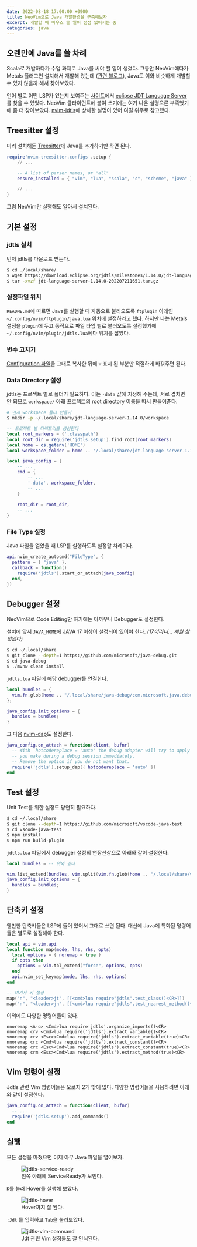 ```yaml
---
date: 2022-08-18 17:00:00 +0900
title: NeoVim으로 Java 개발환경을 구축해보자
excerpt: 개발할 때 마우스 쓸 일이 점점 없어지는 중
categories: java
---
```


## 오랜만에 Java를 쓸 차례

Scala로 개발하다가 수업 과제로 Java를 써야 할 일이 생겼다. 그동안 NeoVim에다가
Metals 플러그인 설치해서 개발해 왔는데 ([관련 블로그]()), Java도 이와 비슷하게
개발할 수 있지 않을까 해서 찾아보았다.

언어 별로 어떤 LSP가 있는지 보여주는 [사이트](https://langserver.org)에서
[eclipse JDT Language Server](https://github.com/eclipse/eclipse.jdt.ls)를 찾을
수 있었다. NeoVim 클라이언트에 붙여 쓰기에는 여기 나온 설명으론 부족했기에
좀 더 찾아보았다. [nvim-jdtls](https://github.com/mfussenegger/nvim-jdtls)에
상세한 설명이 있어 여길 위주로 참고했다.

## Treesitter 설정

미리 설치해둔 [Treesitter](https://github.com/nvim-treesitter/nvim-treesitter)에
Java를 추가하기만 하면 된다.

```lua
require'nvim-treesitter.configs'.setup {
    // ...

    -- A list of parser names, or "all"
    ensure_installed = { "vim", "lua", "scala", "c", "scheme", "java" }

    // ...
}
```

그럼 NeoVim만 실행해도 알아서 설치된다.

## 기본 설정

### jdtls 설치

먼저 jdtls를 다운로드 받는다.

```sh
$ cd ./local/share/
$ wget https://download.eclipse.org/jdtls/milestones/1.14.0/jdt-language-server-1.14.0-202207211651.tar.gz
$ tar -xvzf jdt-language-server-1.14.0-202207211651.tar.gz
```

### 설정파일 위치

`README.md`에 따르면 Java를 실행할 때 자동으로 불러오도록 `ftplugin` 아래인
`~/.config/nvim/ftplugin/java.lua` 위치에 설정하라고 했다. 하지만 나는 Metals
설정을 `plugin`에 두고 동적으로 파일 타입 별로 불러오도록 설정했기에 
`~/.config/nvim/plugin/jdtls.lua`에다 위치를 잡았다.

### 변수 고치기

[Configuration 파일](https://github.com/mfussenegger/nvim-jdtls#configuration)을
그대로 복사한 뒤에 💀 표시 된 부분만 적절하게 바꿔주면 된다.

### Data Directory 설정

jdtls는 프로젝트 별로 폴더가 필요하다. 이는 `-data` 값에 지정해 주는데, 서로
겹치면 안 되므로 `workspace/` 아래 프로젝트의 root directory 이름을 따서
만들어준다.

```sh
# 먼저 workspace 폴더 만들기
$ mkdir -p ~/.local/share/jdt-language-server-1.14.0/workspace
```

```lua
-- 프로젝트 별 디렉토리를 생성한다
local root_markers = {'.classpath'}
local root_dir = require('jdtls.setup').find_root(root_markers)
local home = os.getenv('HOME')
local workspace_folder = home .. '/.local/share/jdt-language-server-1.14.0/workspace/' .. vim.fn.fnamemodify(root_dir, ':p:h:t')

local java_config = {
    -- ...
    cmd = {
        -- ...
        '-data', workspace_folder,
        -- ...
    }
    
    root_dir = root_dir,
    -- ...
}
```

### File Type 설정

Java 파일을 열었을 때 LSP를 실행하도록 설정할 차례이다.

```lua
api.nvim_create_autocmd("FileType", {
  pattern = { "java" },
  callback = function()
    require('jdtls').start_or_attach(java_config)
  end,
})
```

## Debugger 설정

NeoVim으로 Code Editing만 하기에는 아까우니 Debugger도 설정한다.


설치에 앞서 `JAVA_HOME`에 JAVA 17 이상이 설정되어 있어야 한다.
*(17이라니... 세월 참 덧없다)*

```sh
$ cd ~/.local/share
$ git clone --depth=1 https://github.com/microsoft/java-debug.git
$ cd java-debug
$ ./mvnw clean install
```

`jdtls.lua` 파일에 해당 debugger를 연결한다.

```lua
local bundles = {
  vim.fn.glob(home .. "/.local/share/java-debug/com.microsoft.java.debug.plugin/target/com.microsoft.java.debug.plugin-*.jar")
};

java_config.init_options = {
  bundles = bundles;
}
```

그 다음 [nvim-dap](https://github.com/mfussenegger/nvim-dap)도 설정한다.

```lua
java_config.on_attach = function(client, bufnr)
  -- With `hotcodereplace = 'auto' the debug adapter will try to apply code changes
  -- you make during a debug session immediately.
  -- Remove the option if you do not want that.
  require('jdtls').setup_dap({ hotcodereplace = 'auto' })
end
```

## Test 설정

Unit Test를 위한 설정도 당연히 필요하다.

```sh
$ cd ~/.local/share
$ git clone --depth=1 https://github.com/microsoft/vscode-java-test
$ cd vscode-java-test
$ npm install
$ npm run build-plugin
```

`jdtls.lua` 파일에서 debugger 설정의 연장선상으로 아래와 같이 설정한다.

```lua
local bundles = -- 위와 같다

vim.list_extend(bundles, vim.split(vim.fn.glob(home .. "/.local/share/vscode-java-test/server/*.jar"), "\n"))
java_config.init_options = {
  bundles = bundles;
}
```

## 단축키 설정

웬만한 단축키들은 LSP에 들어 있어서 그대로 쓰면 된다. 대신에 Java에 특화된
명령어들은 별도로 설정해야 한다.

```lua
local api = vim.api
local function map(mode, lhs, rhs, opts)
  local options = { noremap = true }
  if opts then
    options = vim.tbl_extend("force", options, opts)
  end
  api.nvim_set_keymap(mode, lhs, rhs, options)
end

-- 여기서 키 설정
map("n", "<leader>jt", [[<cmd>lua require"jdtls".test_class()<CR>]])
map("n", "<leader>jn", [[<cmd>lua require"jdtls".test_nearest_method()<CR>]])
```

이외에도 다양한 명령어들이 있다.

```vim
nnoremap <A-o> <Cmd>lua require'jdtls'.organize_imports()<CR>
nnoremap crv <Cmd>lua require('jdtls').extract_variable()<CR>
vnoremap crv <Esc><Cmd>lua require('jdtls').extract_variable(true)<CR>
nnoremap crc <Cmd>lua require('jdtls').extract_constant()<CR>
vnoremap crc <Esc><Cmd>lua require('jdtls').extract_constant(true)<CR>
vnoremap crm <Esc><Cmd>lua require('jdtls').extract_method(true)<CR>
```

## Vim 명령어 설정

Jdtls 관련 Vim 명령어들은 오로지 2개 밖에 없다. 다양한 명령어들을 사용하려면
아래와 같이 설정한다.

```lua
java_config.on_attach = function(client, bufnr)
  -- ...
  require('jdtls.setup').add_commands()
end
```

## 실행

모든 설정을 마쳤으면 이제 아무 Java 파일을 열어보자.

<figure>
  <img src="https://i.imgur.com/gZXlzG5.png"
       alt="jdtls-service-ready">
  <figcaption>왼쪽 아래에 ServiceReady가 보인다.</figcaption>
</figure>

`K`를 눌러 Hover를 실행해 보았다.

<figure>
  <img src="https://i.imgur.com/do91It6.png"
       alt="jdtls-hover">
  <figcaption>Hover까지 잘 된다.</figcaption>
</figure>

`:Jdt` 를 입력하고 `Tab`을 눌러보았다.

<figure>
  <img src="https://i.imgur.com/yyvaCZx.png"
       alt="jdtls-vim-command">
  <figcaption>Jdt 관련 Vim 설정들도 잘 인식된다.</figcaption>
</figure>
